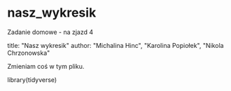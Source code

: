 # nasz_wykresik
Zadanie domowe - na zjazd 4

title: "Nasz wykresik"
author: "Michalina Hinc", "Karolina Popiołek", "Nikola Chrzonowska"

Zmieniam coś w tym pliku.

library(tidyverse)
